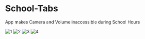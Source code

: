 # School-Tabs
App makes Camera and Volume inaccessible during School Hours


![1](https://user-images.githubusercontent.com/34717765/41952983-9f94c174-79f0-11e8-99f7-5e6c3537d352.png)
![2](https://user-images.githubusercontent.com/34717765/41952985-a26e70d4-79f0-11e8-8378-c96bd963340a.png)
![3](https://user-images.githubusercontent.com/34717765/41952986-a3d9ec50-79f0-11e8-928c-dd182c2aa23f.png)
![4](https://user-images.githubusercontent.com/34717765/41952989-a55f291e-79f0-11e8-99d3-70083f795335.png)


